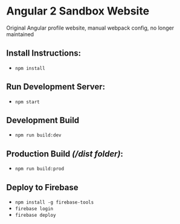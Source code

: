 # Angular 2 Sandbox Website

Original Angular profile website, manual webpack config, no longer maintained

## Install Instructions:
* `npm install`

## Run Development Server:
* `npm start`

## Development Build
* `npm run build:dev`

## Production Build *(/dist folder)*:
* `npm run build:prod`


## Deploy to Firebase
* `npm install -g firebase-tools`
* `firebase login`
* `firebase deploy`
